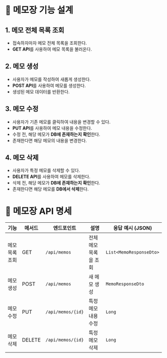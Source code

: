 # 📝 메모장 기능 설계

## 1. 메모 전체 목록 조회
- 접속하자마자 메모 전체 목록을 조회한다.
- **GET API**를 사용하여 메모 목록을 불러온다.

## 2. 메모 생성
- 사용자가 메모를 작성하여 새롭게 생성한다.
- **POST API**를 사용하여 메모를 생성한다.
- 생성된 메모 데이터를 반환한다.

## 3. 메모 수정
- 사용자가 기존 메모를 클릭하여 내용을 변경할 수 있다.
- **PUT API**를 사용하여 메모 내용을 수정한다.
- 수정 전, 해당 메모가 **DB에 존재하는지 확인**한다.
- 존재한다면 해당 메모의 내용을 변경한다.

## 4. 메모 삭제
- 사용자가 특정 메모를 삭제할 수 있다.
- **DELETE API**를 사용하여 메모를 삭제한다.
- 삭제 전, 해당 메모가 **DB에 존재하는지 확인**한다.
- 존재한다면 해당 메모를 **DB에서 삭제**한다.


# 📌 메모장 API 명세

| 기능           | 메서드 | 엔드포인트           | 설명                              | 응답 예시 (JSON)               |
|----------------|--------|-----------------------|-------------------------------------|--------------------------------|
| 메모 목록 조회 | GET    | `/api/memos`          | 전체 메모 목록을 조회              | `List<MemoResponseDto>` |
| 메모 생성      | POST   | `/api/memos`          | 새 메모 생성                        | `MemoResponseDto` |
| 메모 수정      | PUT    | `/api/memos/{id}`     | 특정 메모 내용 수정                | `Long` |
| 메모 삭제      | DELETE | `/api/memos/{id}`     | 특정 메모 삭제                      | `Long` |
